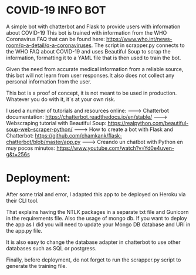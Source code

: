 # COVID-19 INFO BOT

A simple bot with chatterbot and Flask to provide users with information about COVID-19
This bot is trained with information from the WHO Coronavirus FAQ that can be found here: https://www.who.int/news-room/q-a-detail/q-a-coronaviruses. The script in scrapper.py connects to the WHO FAQ about COVID-19 and uses Beautiful Soup to scrap the information, formatting it to a YAML file that is then used to train the bot.

Given the need from accurate medical information from a reliable source, this bot will not learn from user responses.It also does not collect any personal information from the user.

This bot is a proof of concept, it is not meant to be used in production. Whatever you do with it, it´s at your own risk.

I used a number of tutorials and resources online:
---> Chatterbot documentation: https://chatterbot.readthedocs.io/en/stable/
---> Webscraping tutorial with Beautiful Soup: https://realpython.com/beautiful-soup-web-scraper-python/
---> How to create a bot with Flask and Chatterbot: https://github.com/chamkank/flask-chatterbot/blob/master/app.py
---> Creando un chatbot with Python en muy pocos minutos: https://www.youtube.com/watch?v=Yd0e4uven-g&t=256s

# Deployment:

After some trial and error, I adapted this app to be deployed on Heroku via their CLI tool.

That explains having the NTLK packages in a separate txt file and Gunicorn in the requirements file. Also the usage of mongo db. If you want to deploy the app as I did you will need to update your Mongo DB database and URI in the app.py file. 

It is also easy to change the database adapter in chatterbot to use other databases such as SQL or postgress.

Finally, before deployment, do not forget to run the scrapper.py script to generate the training file.
